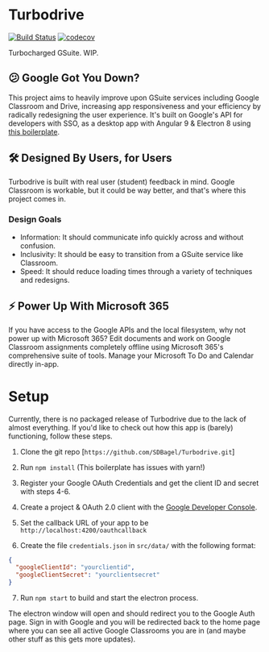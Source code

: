 # Turbodrive
[![Build Status](https://travis-ci.com/SDBagel/Turbodrive.svg?branch=master)](https://travis-ci.com/SDBagel/Turbodrive) [![codecov](https://codecov.io/gh/SDBagel/Turbodrive/branch/master/graph/badge.svg)](https://codecov.io/gh/SDBagel/Turbodrive)

Turbocharged GSuite. WIP.

## 😕 Google Got You Down?

This project aims to heavily improve upon GSuite services including Google Classroom and Drive, increasing app responsiveness and your efficiency by radically redesigning the user experience. It's built on Google's API for developers with SSO, as a desktop app with Angular 9 & Electron 8 using [this boilerplate](https://github.com/maximegris/angular-electron).

## 🛠 Designed By Users, for Users

Turbodrive is built with real user (student) feedback in mind. Google Classroom is workable, but it could be way better, and that's where this project comes in.

### Design Goals
- Information: It should communicate info quickly across and without confusion.
- Inclusivity: It should be easy to transition from a GSuite service like Classroom.
- Speed: It should reduce loading times through a variety of techniques and redesigns.

## ⚡ Power Up With Microsoft 365

If you have access to the Google APIs and the local filesystem, why not power up with Microsoft 365? Edit documents and work on Google Classroom assignments completely offline using Microsoft 365's comprehensive suite of tools. Manage your Microsoft To Do and Calendar directly in-app.

# Setup
Currently, there is no packaged release of Turbodrive due to the lack of almost everything. If you'd like to check out how this app is (barely) functioning, follow these steps.

1) Clone the git repo [`https://github.com/SDBagel/Turbodrive.git`]

2) Run `npm install` (This boilerplate has issues with yarn!)

3) Register your Google OAuth Credentials and get the client ID and secret with steps 4-6.

4) Create a project & OAuth 2.0 client with the [Google Developer Console](https://console.developers.google.com/apis/credentials).

5) Set the callback URL of your app to be `http://localhost:4200/oauthcallback`

6) Create the file `credentials.json` in `src/data/` with the following format:
```json
{
  "googleClientId": "yourclientid",
  "googleClientSecret": "yourclientsecret"
}
```

7) Run `npm start` to build and start the electron process. 

The electron window will open and should redirect you to the Google Auth page. Sign in with Google and you will be redirected back to the home page where you can see all active Google Classrooms you are in (and maybe other stuff as this gets more updates).